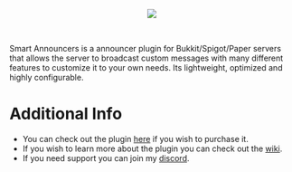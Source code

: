 <p align="center">
  <img src="https://i.gyazo.com/39aff424262d12f5d45178371a7631c4.png">
</p>  
<br>

Smart Announcers is a announcer plugin for Bukkit/Spigot/Paper servers that allows the server to broadcast custom messages with many different features to customize it to your own needs. Its lightweight, optimized and highly configurable.

# Additional Info

* You can check out the plugin [here](https://www.spigotmc.org/resources/85575/) if you wish to purchase it.
* If you wish to learn more about the plugin you can check out the [wiki](https://github.com/Liinx/SmartAnnouncers/wiki).
* If you need support you can join my [discord](https://discord.gg/dmhJsrJ).
